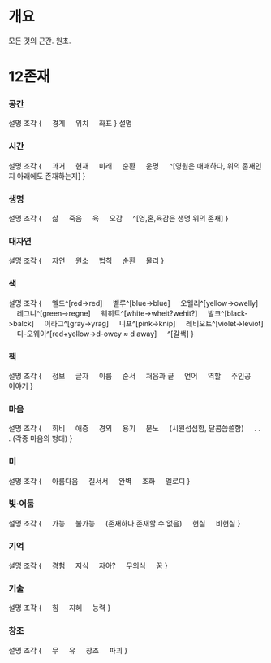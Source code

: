 # 개요
모든 것의 근간. 원초.

# 12존재
### 공간
설명
조각 {
$\quad$경계
$\quad$위치
$\quad$좌표
    }
설명
### 시간
설명
    조각 {
$\quad$과거
$\quad$현재
$\quad$미래
$\quad$순환
$\quad$운명
$\quad$^[영원은 애매하다, 위의 존재인지 아래에도 존재하는지]
    }
### 생명
설명
    조각 {
$\quad$삶
$\quad$죽음
$\quad$육
$\quad$오감
$\quad$^[영,혼,육감은 생명 위의 존재]
    } 
### 대자연
설명
    조각 {
$\quad$자연
$\quad$원소
$\quad$법칙
$\quad$순환
$\quad$물리
    }
​
### 색
설명
    조각 {
$\quad$엘드^[red->red]
$\quad$벨루^[blue->blue]
$\quad$오웰리^[yellow->owelly]
$\quad$레그니^[green->regne]
$\quad$웨히트^[white->wheit?wehit?]
$\quad$발크^[black->balck]
$\quad$이라그^[gray->yrag]
$\quad$니프^[pink->knip]
$\quad$레비오트^[violet->leviot]
$\quad$디-오웨이^[r~~e~~d+y~~ell~~ow->d-owey ≈ d away]
$\quad$^[갈색]
    }
### 책
설명
    조각 {
$\quad$정보
$\quad$글자
$\quad$이름
$\quad$순서
$\quad$처음과 끝
$\quad$언어
$\quad$역할
$\quad$주인공
$\quad$이야기
    }
### 마음
설명
    조각 {
$\quad$희비
$\quad$애증
$\quad$경외
$\quad$용기
$\quad$분노
$\quad$(시원섭섭함, 달콤씁쓸함)
$\quad$. . . (각종 마음의 형태)
    }
### 미
설명
    조각 {
$\quad$아름다움
$\quad$질서서
$\quad$완벽
$\quad$조화
$\quad$멜로디
    }
​
### 빛·어둠
설명
    조각 {
$\quad$가능
$\quad$불가능
$\quad$(존재하나 존재할 수 없음)
$\quad$현실
$\quad$비현실
    }
### 기억
설명
    조각 {
$\quad$경험
$\quad$지식
$\quad$자아?
$\quad$무의식
$\quad$꿈
    }
### 기술
설명
    조각 {
$\quad$힘
$\quad$지혜
$\quad$능력
    }
### 창조
설명
    조각 {
$\quad$무
$\quad$유
$\quad$창조
$\quad$파괴
    }